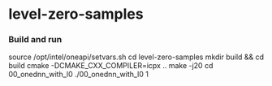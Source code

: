 # level-zero-samples


### Build and run

source /opt/intel/oneapi/setvars.sh
cd level-zero-samples
mkdir build && cd build
cmake -DCMAKE_CXX_COMPILER=icpx ..
make -j20
cd 00_onednn_with_l0
./00_onednn_with_l0 1
